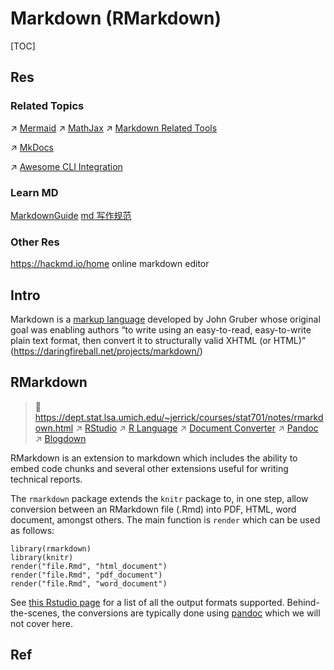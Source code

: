 # Markdown (RMarkdown)

[TOC]



## Res
### Related Topics
↗ [Mermaid](../../../🛠️%20Programming%20Tools%20Chain/🚠%20Application%20Runtimes%20&%20SDKs/JavaScript%20Runtime%20Environments/📌%20JS%20Runtime%20Libraries%20&%20SDK/JavaScript%20(Browser%20End)/JS%20Gadgets/Mermaid.md)
↗ [MathJax](../../../🛠️%20Programming%20Tools%20Chain/🚠%20Application%20Runtimes%20&%20SDKs/JavaScript%20Runtime%20Environments/📌%20JS%20Runtime%20Libraries%20&%20SDK/JavaScript%20(Browser%20End)/JS%20Gadgets/MathJax.md)
↗ [Markdown Related Tools](../../../../../Software%20Engineering/CASE%20(Computer-Aided%20Software%20Engineering)%20Tools/Upper%20CASE%20Tools/Docs%20Tools/Markdown%20Related%20Tools/Markdown%20Related%20Tools.md)

↗ [MkDocs](../../../../../Software%20Engineering/☝️%20Application%20Software%20Engineering/🕸️%20Web%20Development%20&%20The%20Internet/🖥️%20Web%20FrontEnd%20Dev/Web%20Frontend%20Apps/Documentation%20&%20Static%20Site%20Generator%20(SSG)/MkDocs.md)

↗ [Awesome CLI Integration](../../../../🥷🏼%20Operating%20Systems%20&%20Kernels%20(Engineering%20Part)/Linux%20(Derived%20From%20UNIX%20Family)/Linux%20Free%20Software%20&%20OSS%20(Open%20Source%20Software)/📌%20Awesome%20Open%20Source%20CLI%20Software/Awesome%20CLI%20Integration.md)


### Learn MD
[MarkdownGuide](https://www.markdownguide.org)
[md 写作规范](https://stdrc.cc/style-guides/markdown)


### Other Res
https://hackmd.io/home
online markdown editor



## Intro
Markdown is a [markup language](https://en.wikipedia.org/wiki/Markup_language) developed by John Gruber whose original goal was enabling authors “to write using an easy-to-read, easy-to-write plain text format, then convert it to structurally valid XHTML (or HTML)” (https://daringfireball.net/projects/markdown/)



## RMarkdown
> 🔗 https://dept.stat.lsa.umich.edu/~jerrick/courses/stat701/notes/rmarkdown.html
> ↗ [RStudio](../../../../../Software%20Engineering/CASE%20(Computer-Aided%20Software%20Engineering)%20Tools/Lower%20CASE%20Tools/IDE%20(Integrated%20Development%20Environment)/RStudio.md)
> ↗ [R Language](../../../Interpreted%20Languages/R%20Language/R%20Language.md)
> ↗ [Document Converter](../⚙️%20Document%20Converter/Document%20Converter.md)
> ↗ [Pandoc](../⚙️%20Document%20Converter/Pandoc.md)
> ↗ [Blogdown](../⚙️%20Document%20Converter/Blogdown.md)

RMarkdown is an extension to markdown which includes the ability to embed code chunks and several other extensions useful for writing technical reports.

The `rmarkdown` package extends the `knitr` package to, in one step, allow conversion between an RMarkdown file (.Rmd) into PDF, HTML, word document, amongst others. The main function is `render` which can be used as follows:
```
library(rmarkdown)
library(knitr)
render("file.Rmd", "html_document")
render("file.Rmd", "pdf_document")
render("file.Rmd", "word_document")
```

See [this Rstudio page](http://rmarkdown.rstudio.com/formats.html) for a list of all the output formats supported. Behind-the-scenes, the conversions are typically done using [pandoc](http://pandoc.org/) which we will not cover here.



## Ref


